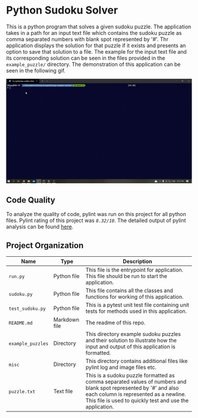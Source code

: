 # Python Sudoku Solver

This is a python program that solves a given sudoku puzzle. 
The application takes in a path for an input text file which contains the sudoku puzzle as comma separated numbers with 
blank spot represented by '#'. Thr application displays the solution for that puzzle if it exists and presents an option
to save that solution to a file. The example for the input text file and its corresponding solution can be seen in the 
files provided in the `example_puzzle/` directory. The demonstration of this application can be seen in the following gif.

![working app](misc/sudokusolver.gif)

## Code Quality

To analyze the quality of code, pylint was run on this project for all python files.
Pylint rating of this project was *`8.32/10`*. The detailed output of pylint analysis can be found [here](misc/pylint_log.txt).

## Project Organization

| Name | Type | Description |
|------|------|-------------|
|`run.py`|Python file| This file is the entrypoint for application. This file should be run to start the application. |
|`sudoku.py`|Python file| This file contains all the classes and functions for working of this application.|
|`test_sudoku.py`|Python file| This is a pytest unit test file containing unit tests for methods used in this application.|
|`README.md`|Markdown file| The readme of this repo.|
|`example_puzzles`|Directory| This directory example sudoku puzzles and their solution to illustrate how the input and output of this application is formatted.|
|`misc`|Directory| This directory contains additional files like pylint log and image files etc.|
|`puzzle.txt`|Text file|This is a sudoku puzzle formatted as comma separated values of numbers and blank spot represented by '#' and also each column is represented as a newline. This file is used to quickly test and use the application.| 

